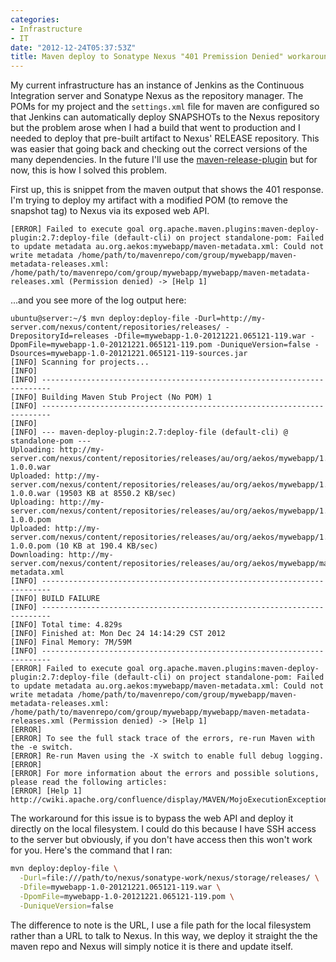 ```yaml
---
categories:
- Infrastructure
- IT
date: "2012-12-24T05:37:53Z"
title: Maven deploy to Sonatype Nexus "401 Premission Denied" workaround
---
```

My current infrastructure has an instance of Jenkins as the Continuous Integration server and Sonatype Nexus as the repository manager. The POMs for my project and the `settings.xml` file for maven are configured so that Jenkins can automatically deploy SNAPSHOTs to the Nexus repository but the problem arose when I had a build that went to production and I needed to deploy that pre-built artifact to Nexus' RELEASE repository. This was easier that going back and checking out the correct versions of the many dependencies. In the future I'll use the [maven-release-plugin](http://maven.apache.org/maven-release/maven-release-plugin/index.html) but for now, this is how I solved this problem.

First up, this is snippet from the maven output that shows the 401 response. I'm trying to deploy my artifact with a modified POM (to remove the snapshot tag) to Nexus via its exposed web API.
```
[ERROR] Failed to execute goal org.apache.maven.plugins:maven-deploy-plugin:2.7:deploy-file (default-cli) on project standalone-pom: Failed to update metadata au.org.aekos:mywebapp/maven-metadata.xml: Could not write metadata /home/path/to/mavenrepo/com/group/mywebapp/maven-metadata-releases.xml: /home/path/to/mavenrepo/com/group/mywebapp/mywebapp/maven-metadata-releases.xml (Permission denied) -> [Help 1]
```
...and you see more of the log output here:
```
ubuntu@server:~/$ mvn deploy:deploy-file -Durl=http://my-server.com/nexus/content/repositories/releases/ -DrepositoryId=releases -Dfile=mywebapp-1.0-20121221.065121-119.war -DpomFile=mywebapp-1.0-20121221.065121-119.pom -DuniqueVersion=false -Dsources=mywebapp-1.0-20121221.065121-119-sources.jar
[INFO] Scanning for projects...
[INFO] 
[INFO] ------------------------------------------------------------------------
[INFO] Building Maven Stub Project (No POM) 1
[INFO] ------------------------------------------------------------------------
[INFO] 
[INFO] --- maven-deploy-plugin:2.7:deploy-file (default-cli) @ standalone-pom ---
Uploading: http://my-server.com/nexus/content/repositories/releases/au/org/aekos/mywebapp/1.0.0/mywebapp-1.0.0.war
Uploaded: http://my-server.com/nexus/content/repositories/releases/au/org/aekos/mywebapp/1.0.0/mywebapp-1.0.0.war (19503 KB at 8550.2 KB/sec)
Uploading: http://my-server.com/nexus/content/repositories/releases/au/org/aekos/mywebapp/1.0.0/mywebapp-1.0.0.pom
Uploaded: http://my-server.com/nexus/content/repositories/releases/au/org/aekos/mywebapp/1.0.0/mywebapp-1.0.0.pom (10 KB at 190.4 KB/sec)
Downloading: http://my-server.com/nexus/content/repositories/releases/au/org/aekos/mywebapp/maven-metadata.xml
[INFO] ------------------------------------------------------------------------
[INFO] BUILD FAILURE
[INFO] ------------------------------------------------------------------------
[INFO] Total time: 4.829s
[INFO] Finished at: Mon Dec 24 14:14:29 CST 2012
[INFO] Final Memory: 7M/59M
[INFO] ------------------------------------------------------------------------
[ERROR] Failed to execute goal org.apache.maven.plugins:maven-deploy-plugin:2.7:deploy-file (default-cli) on project standalone-pom: Failed to update metadata au.org.aekos:mywebapp/maven-metadata.xml: Could not write metadata /home/path/to/mavenrepo/com/group/mywebapp/maven-metadata-releases.xml: /home/path/to/mavenrepo/com/group/mywebapp/mywebapp/maven-metadata-releases.xml (Permission denied) -> [Help 1]
[ERROR] 
[ERROR] To see the full stack trace of the errors, re-run Maven with the -e switch.
[ERROR] Re-run Maven using the -X switch to enable full debug logging.
[ERROR] 
[ERROR] For more information about the errors and possible solutions, please read the following articles:
[ERROR] [Help 1] http://cwiki.apache.org/confluence/display/MAVEN/MojoExecutionExceptions
```
The workaround for this issue is to bypass the web API and deploy it directly on the local filesystem. I could do this because I have SSH access to the server but obviously, if you don't have access then this won't work for you. Here's the command that I ran:
```bash
mvn deploy:deploy-file \
  -Durl=file:///path/to/nexus/sonatype-work/nexus/storage/releases/ \
  -Dfile=mywebapp-1.0-20121221.065121-119.war \
  -DpomFile=mywebapp-1.0-20121221.065121-119.pom \
  -DuniqueVersion=false
```
The difference to note is the URL, I use a file path for the local filesystem rather than a URL to talk to Nexus. In this way, we deploy it straight the the maven repo and Nexus will simply notice it is there and update itself.
